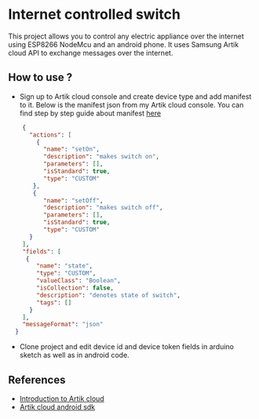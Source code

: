 # Internet controlled switch
  This project allows you to control any electric appliance over the internet using ESP8266 NodeMcu and an android phone.
  It uses Samsung Artik cloud API to exchange messages over the internet.
  
## How to use ?
  - Sign up to Artik cloud console and create device type and add manifest to it. Below is the manifest json from my Artik cloud console.
    You can find step by step guide about manifest [here](https://developer.artik.cloud/documentation/introduction/the-manifest.html)
```json
    {
      "actions": [
        {
          "name": "setOn",
          "description": "makes switch on",
          "parameters": [],
          "isStandard": true,
          "type": "CUSTOM"
       },
       {
          "name": "setOff",
          "description": "makes switch off",
          "parameters": [],
          "isStandard": true,
          "type": "CUSTOM"
      }
    ],
    "fields": [
     {
        "name": "state",
        "type": "CUSTOM",
        "valueClass": "Boolean",
        "isCollection": false,
        "description": "denotes state of switch",
        "tags": []
      }
    ],
    "messageFormat": "json"
  }
```
 - Clone project and edit device id and device token fields in arduino sketch as well as in android code.
  
## References
 - [Introduction to Artik cloud](https://developer.artik.cloud/documentation/introduction/)
 - [Artik cloud android sdk](https://github.com/artikcloud/artikcloud-java)
